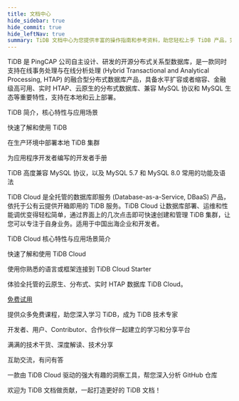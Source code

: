 ```yaml
---
title: 文档中心
hide_sidebar: true
hide_commit: true
hide_leftNav: true
summary: TiDB 文档中心为您提供丰富的操作指南和参考资料，助您轻松上手 TiDB 产品，完成数据迁移和应用开发等操作。TiDB 是一款开源分布式关系型数据库，支持在线事务处理与在线分析处理，具备水平扩容、高可用、云原生、兼容 MySQL 协议等特性。TiDB Cloud 是全托管的数据库即服务产品，让数据库部署、运维和性能调优变得轻松简单，适用于中国出海企业和开发者。此外，还提供开发者手册、免费课程、TiDB 社区、TiDB 博客等资源，欢迎贡献内容。
---
```


<DocHomeContainer title="TiDB 文档中心" subTitle="欢迎来到 TiDB 文档中心！我们为您提供了丰富的操作指南和详实的参考资料，助您轻松上手 TiDB 产品，顺利完成数据迁移和基于数据库的应用开发等操作。" ctaLabel="快速上手 TiDB" ctaLink="/zh/tidb/stable/quick-start-with-tidb">

<DocHomeSection label="TiDB" anchor="tidb" id="tidb">

TiDB 是 PingCAP 公司自主设计、研发的开源分布式关系型数据库，是一款同时支持在线事务处理与在线分析处理 (Hybrid Transactional and Analytical Processing, HTAP) 的融合型分布式数据库产品，具备水平扩容或者缩容、金融级高可用、实时 HTAP、云原生的分布式数据库、兼容 MySQL 协议和 MySQL 生态等重要特性，支持在本地和云上部署。

<DocHomeCardContainer>

<DocHomeCard href="/zh/tidb/stable/overview" label="TiDB 简介" icon="oss-product-blue">

TiDB 简介，核心特性与应用场景

</DocHomeCard>

<DocHomeCard href="/zh/tidb/stable/quick-start-with-tidb" label="快速上手 TiDB" icon="oss-getstarted-blue">

快速了解和使用 TiDB

</DocHomeCard>

<DocHomeCard href="/zh/tidb/stable/production-deployment-using-tiup" label="部署本地 TiDB 集群" icon="oss-deploy-blue">

在生产环境中部署本地 TiDB 集群

</DocHomeCard>

<DocHomeCard href="/zh/tidb/stable/dev-guide-overview" label="开发者指南" icon="oss-developer-blue">

为应用程序开发者编写的开发者手册

</DocHomeCard>

<DocHomeCard href="/zh/tidb/stable/mysql-compatibility" label="与 MySQL 兼容性对比" icon="oss-mysql-blue">

TiDB 高度兼容 MySQL 协议，以及 MySQL 5.7 和 MySQL 8.0 常用的功能及语法

</DocHomeCard>

</DocHomeCardContainer>

</DocHomeSection>

<DocHomeSection label="TiDB Cloud" anchor="tidb-cloud" id="tidb-cloud">

TiDB Cloud 是全托管的数据库即服务 (Database-as-a-Service, DBaaS) 产品，依托于公有云提供开箱即用的 TiDB 服务。TiDB Cloud 让数据库部署、运维和性能调优变得轻松简单，通过界面上的几次点击即可快速创建和管理 TiDB 集群，让您可以专注于自身业务。适用于中国出海企业和开发者。

<DocHomeCardContainer>

<DocHomeCard href="/tidbcloud/tidb-cloud-intro" label="TiDB Cloud 简介" icon="cloud-product-mauve">

TiDB Cloud 核心特性与应用场景简介

</DocHomeCard>

<DocHomeCard href="/tidbcloud/tidb-cloud-quickstart" label="快速上手 TiDB Cloud Starter" icon="cloud-getstarted-mauve">

快速了解和使用 TiDB Cloud

</DocHomeCard>

<DocHomeCard href="/tidbcloud/dev-guide-overview" label="开发者指南" icon="cloud-developer-mauve">

使用你熟悉的语言或框架连接到 TiDB Cloud Starter

</DocHomeCard>

</DocHomeCardContainer>

体验全托管的云原生、分布式、实时 HTAP 数据库 TiDB Cloud。

<a href="https://tidbcloud.com/free-trial" class="button button-primary" target="_blank" referrerpolicy="no-referrer-when-downgrade">免费试用</a>

</DocHomeSection>

<DocHomeSection label="更多资源" anchor="resources" id="resources">

<DocHomeCardContainer>

<DocHomeCard href="https://pingcap.com/zh/education" label="学习中心" icon="global-tidb-education">

提供众多免费课程，助您深入学习 TiDB，成为 TiDB 技术专家

</DocHomeCard>

<DocHomeCard href="https://tidb.net" label="TiDB 社区" icon="global-tidb-community">

开发者、用户、Contributor、合作伙伴一起建立的学习和分享平台

</DocHomeCard>

<DocHomeCard href="https://pingcap.com/zh/blog" label="TiDB 博客" icon="global-tidb-blog">

满满的技术干货、深度解读、技术分享

</DocHomeCard>

<DocHomeCard href="https://asktug.com" label="Ask TiDB User Group" icon="global-tidb-asktug">

互助交流，有问有答

</DocHomeCard>

<DocHomeCard href="https://ossinsight.io/" label="OSS Insight" icon="global-tidb-ossinsight">

一款由 TiDB Cloud 驱动的强大有趣的洞察工具，帮您深入分析 GitHub 仓库

</DocHomeCard>

<DocHomeCard href="https://github.com/pingcap/docs-cn/blob/master/CONTRIBUTING.md" label="贡献内容" icon="global-tidb-contribute">

欢迎为 TiDB 文档做贡献，一起打造更好的 TiDB 文档！

</DocHomeCard>

</DocHomeCardContainer>

</DocHomeSection>

</DocHomeContainer>
